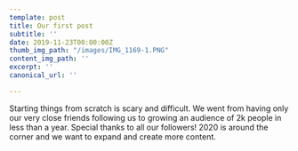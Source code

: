 ```yaml
---
template: post
title: Our first post
subtitle: ''
date: 2019-11-23T00:00:00Z
thumb_img_path: "/images/IMG_1169-1.PNG"
content_img_path: ''
excerpt: ''
canonical_url: ''

---
```

Starting things from scratch is scary and difficult. We went from having only our very close friends following us to growing an audience of 2k people in less than a year. Special thanks to all our followers! 2020 is around the corner and we want to expand and create more content. 